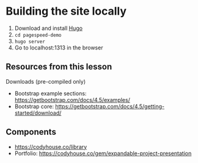 # Building the site locally
1. Download and install [Hugo](https://gohugo.io/getting-started/installing/)
2. `cd pagespeed-demo`
3. `hugo server`
4. Go to localhost:1313 in the browser

## Resources from this lesson
Downloads (pre-compiled only)
* Bootstrap example sections: https://getbootstrap.com/docs/4.5/examples/
* Bootstrap core: https://getbootstrap.com/docs/4.5/getting-started/download/

## Components
* https://codyhouse.co/library
* Portfolio: https://codyhouse.co/gem/expandable-project-presentation
